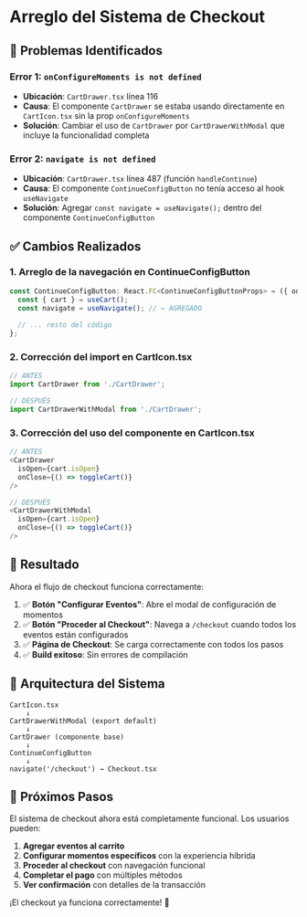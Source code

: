# Arreglo del Sistema de Checkout

## 🐛 Problemas Identificados

### Error 1: `onConfigureMoments is not defined`
- **Ubicación**: `CartDrawer.tsx` línea 116
- **Causa**: El componente `CartDrawer` se estaba usando directamente en `CartIcon.tsx` sin la prop `onConfigureMoments`
- **Solución**: Cambiar el uso de `CartDrawer` por `CartDrawerWithModal` que incluye la funcionalidad completa

### Error 2: `navigate is not defined`
- **Ubicación**: `CartDrawer.tsx` línea 487 (función `handleContinue`)
- **Causa**: El componente `ContinueConfigButton` no tenía acceso al hook `useNavigate`
- **Solución**: Agregar `const navigate = useNavigate();` dentro del componente `ContinueConfigButton`

## ✅ Cambios Realizados

### 1. Arreglo de la navegación en ContinueConfigButton
```typescript
const ContinueConfigButton: React.FC<ContinueConfigButtonProps> = ({ onClose, onConfigureMoments }) => {
  const { cart } = useCart();
  const navigate = useNavigate(); // ← AGREGADO
  
  // ... resto del código
};
```

### 2. Corrección del import en CartIcon.tsx
```typescript
// ANTES
import CartDrawer from './CartDrawer';

// DESPUÉS  
import CartDrawerWithModal from './CartDrawer';
```

### 3. Corrección del uso del componente en CartIcon.tsx
```typescript
// ANTES
<CartDrawer 
  isOpen={cart.isOpen} 
  onClose={() => toggleCart()} 
/>

// DESPUÉS
<CartDrawerWithModal 
  isOpen={cart.isOpen} 
  onClose={() => toggleCart()} 
/>
```

## 🎯 Resultado

Ahora el flujo de checkout funciona correctamente:

1. ✅ **Botón "Configurar Eventos"**: Abre el modal de configuración de momentos
2. ✅ **Botón "Proceder al Checkout"**: Navega a `/checkout` cuando todos los eventos están configurados
3. ✅ **Página de Checkout**: Se carga correctamente con todos los pasos
4. ✅ **Build exitoso**: Sin errores de compilación

## 🔧 Arquitectura del Sistema

```
CartIcon.tsx
    ↓
CartDrawerWithModal (export default)
    ↓
CartDrawer (componente base)
    ↓
ContinueConfigButton
    ↓
navigate('/checkout') → Checkout.tsx
```

## 🚀 Próximos Pasos

El sistema de checkout ahora está completamente funcional. Los usuarios pueden:

1. **Agregar eventos al carrito**
2. **Configurar momentos específicos** con la experiencia híbrida
3. **Proceder al checkout** con navegación funcional
4. **Completar el pago** con múltiples métodos
5. **Ver confirmación** con detalles de la transacción

¡El checkout ya funciona correctamente! 🎉